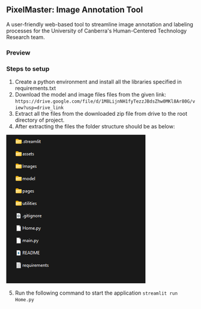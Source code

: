 ## PixelMaster: Image Annotation Tool
A user-friendly web-based tool to streamline image annotation and labeling processes for the University of Canberra's Human-Centered Technology Research team.

### Preview


### Steps to setup
1. Create a python environment and install all the libraries specified in requirements.txt
2. Download the model and image files files from the given link:
 `https://drive.google.com/file/d/1M8LijnNH1fyTezzJBdsZhw0MKl8Ar80G/view?usp=drive_link`
3. Extract all the files from the downloaded zip file from drive to the root directory of project.
4. After extracting the files the folder structure should be as below:

 ![Folder Structure](assets/folder_structure.png)
 
5. Run the following command to start the application
`streamlit run Home.py`
